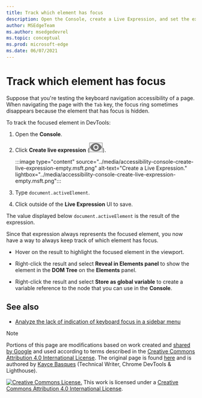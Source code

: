 ```yaml
---
title: Track which element has focus
description: Open the Console, create a Live Expression, and set the expression to document.activeElement.
author: MSEdgeTeam
ms.author: msedgedevrel
ms.topic: conceptual
ms.prod: microsoft-edge
ms.date: 06/07/2021
---
```

<!-- Copyright Kayce Basques

   Licensed under the Apache License, Version 2.0 (the "License");
   you may not use this file except in compliance with the License.
   You may obtain a copy of the License at

       https://www.apache.org/licenses/LICENSE-2.0

   Unless required by applicable law or agreed to in writing, software
   distributed under the License is distributed on an "AS IS" BASIS,
   WITHOUT WARRANTIES OR CONDITIONS OF ANY KIND, either express or implied.
   See the License for the specific language governing permissions and
   limitations under the License.  -->
# Track which element has focus

Suppose that you're testing the keyboard navigation accessibility of a page.  When navigating the page with the `Tab` key, the focus ring sometimes disappears because the element that has focus is hidden.

To track the focused element in DevTools:

1. Open the **Console**.

1. Click **Create live expression** (![Create live expression.](../media/create-live-expression-icon.msft.png)).

   :::image type="content" source="../media/accessibility-console-create-live-expression-empty.msft.png" alt-text="Create a Live Expression." lightbox="../media/accessibility-console-create-live-expression-empty.msft.png":::

1. Type `document.activeElement`.

1. Click outside of the **Live Expression** UI to save.

The value displayed below `document.activeElement` is the result of the expression.

Since that expression always represents the focused element, you now have a way to always keep track of which element has focus.

* Hover on the result to highlight the focused element in the viewport.

* Right-click the result and select **Reveal in Elements panel** to show the element in the **DOM Tree** on the **Elements** panel.

* Right-click the result and select **Store as global variable** to create a variable reference to the node that you can use in the **Console**.


<!-- ====================================================================== -->
## See also

*  [Analyze the lack of indication of keyboard focus in a sidebar menu](test-analyze-no-focus-indicator.md)


<!-- ====================================================================== -->
> [!NOTE]
> Portions of this page are modifications based on work created and [shared by Google](https://developers.google.com/terms/site-policies) and used according to terms described in the [Creative Commons Attribution 4.0 International License](https://creativecommons.org/licenses/by/4.0).
> The original page is found [here](https://developer.chrome.com/docs/devtools/accessibility/focus/) and is authored by [Kayce Basques](https://developers.google.com/web/resources/contributors/kaycebasques) (Technical Writer, Chrome DevTools & Lighthouse).

[![Creative Commons License.](https://i.creativecommons.org/l/by/4.0/88x31.png)](https://creativecommons.org/licenses/by/4.0)
This work is licensed under a [Creative Commons Attribution 4.0 International License](https://creativecommons.org/licenses/by/4.0).
